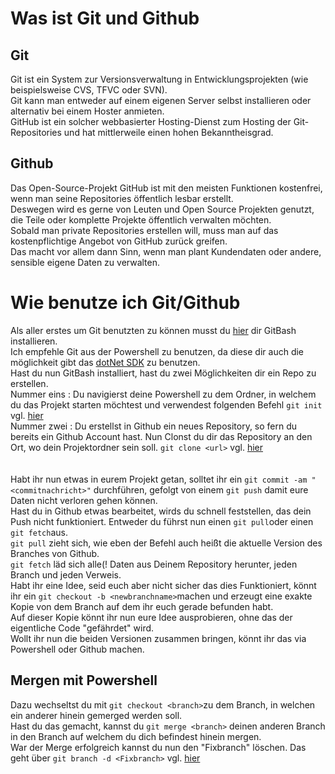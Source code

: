 # Was ist Git und Github

## Git

Git ist ein System zur Versionsverwaltung in Entwicklungsprojekten (wie beispielsweise CVS, TFVC oder SVN). <br>
Git kann man entweder auf einem eigenen Server selbst installieren oder alternativ bei einem Hoster anmieten. <br>
GitHub ist ein solcher webbasierter Hosting-Dienst zum Hosting der Git-Repositories und hat mittlerweile einen hohen Bekanntheisgrad. <br>

## Github

Das Open-Source-Projekt GitHub ist mit den meisten Funktionen kostenfrei, wenn man seine Repositories öffentlich lesbar erstellt. <br> 
Deswegen wird es gerne von Leuten und Open Source Projekten genutzt, die Teile oder komplette Projekte öffentlich verwalten möchten. <br>
Sobald man private Repositories erstellen will, muss man auf das kostenpflichtige Angebot von GitHub zurück greifen. <br> 
Das macht vor allem dann Sinn, wenn man plant Kundendaten oder andere, sensible eigene Daten zu verwalten. <br>

# Wie benutze ich Git/Github

Als aller erstes um Git benutzten zu können musst du [hier](https://github.com/git-for-windows/git/releases/download/v2.20.1.windows.1/Git-2.20.1-64-bit.exe) dir GitBash installieren. <br>
Ich empfehle Git aus der Powershell zu benutzen, da diese dir auch die möglichkeit gibt das [dotNet SDK](https://dotnet.microsoft.com/download/thank-you/dotnet-sdk-2.2.103-windows-x64-installer) zu benutzen. <br>
Hast du nun GitBash installiert, hast du zwei Möglichkeiten dir ein Repo zu erstellen. <br>
Nummer eins : Du navigierst deine Powershell zu dem Ordner, in welchem du das Projekt starten möchtest und verwendest folgenden Befehl ```git init```  vgl. [hier](https://git-scm.com/book/en/v2/Git-Basics-Getting-a-Git-Repository) <br>
Nummer zwei : Du erstellst in Github ein neues Repository, so fern du bereits ein Github Account hast. Nun Clonst du dir das Repository an den Ort, wo dein Projektordner sein soll. ```git clone <url>``` vgl. [hier](https://git-scm.com/book/en/v2/Git-Basics-Getting-a-Git-Repository) <br>
<br>
<br>
Habt ihr nun etwas in eurem Projekt getan, solltet ihr ein ```git commit -am "<commitnachricht>"``` durchführen, gefolgt von einem ```git push``` damit eure Daten nicht verloren gehen können.
<br>
Hast du in Github etwas bearbeitet, wirds du schnell feststellen, das dein Push nicht funktioniert. Entweder du führst nun einen ```git pull```oder einen ```git fetch```aus. <br>
```git pull``` zieht sich, wie eben der Befehl auch heißt die aktuelle Version des Branches von Github. <br>
```git fetch``` läd sich alle(! Daten aus Deinem Repository herunter, jeden Branch und jeden Verweis. <br> 
Habt ihr eine Idee, seid euch aber nicht sicher das dies Funktioniert, könnt ihr ein ```git checkout -b <newbranchname>```machen und erzeugt eine exakte Kopie von dem Branch auf dem ihr euch gerade befunden habt. <br>
Auf dieser Kopie könnt ihr nun eure Idee ausprobieren, ohne das der eigentliche Code "gefährdet" wird. <br>
Wollt ihr nun die beiden Versionen zusammen bringen, könnt ihr das via Powershell oder Github machen. <br>

## Mergen mit Powershell

Dazu wechseltst du mit ```git checkout <branch>```zu dem Branch, in welchen ein anderer hinein gemerged werden soll. <br>
Hast du das gemacht, kannst du  ```git merge <branch>``` deinen anderen Branch in den Branch auf welchem du dich befindest hinein mergen. <br>
War der Merge erfolgreich kannst du nun den "Fixbranch" löschen. Das geht über ```git branch -d <Fixbranch>```   vgl. [hier](https://git-scm.com/book/en/v2/Git-Branching-Basic-Branching-and-Merging) <br>
